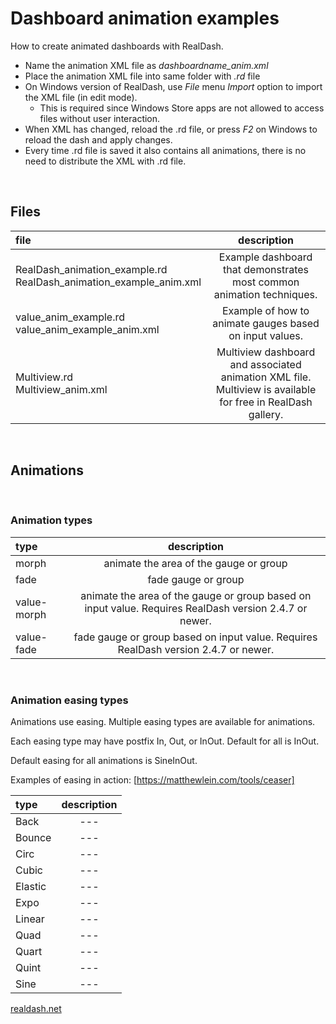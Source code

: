 # **Dashboard animation examples**

How to create animated dashboards with RealDash.

- Name the animation XML file as *dashboardname_anim.xml*
- Place the animation XML file into same folder with *.rd* file
- On Windows version of RealDash, use *File* menu *Import* option to import the XML file (in edit mode).
	* This is required since Windows Store apps are not allowed to access files without user interaction.
- When XML has changed, reload the .rd file, or press *F2* on Windows to reload the dash and apply changes.
- Every time .rd file is saved it also contains all animations, there is no need to distribute the XML with .rd file.


&nbsp;
## **Files**
| file | description |
|:--------|:----------:|
| RealDash_animation_example.rd</br>RealDash_animation_example_anim.xml | Example dashboard that demonstrates most common animation techniques. |
| value_anim_example.rd</br>value_anim_example_anim.xml | Example of how to animate gauges based on input values. |
| Multiview.rd</br>Multiview_anim.xml | Multiview dashboard and associated animation XML file. Multiview is available for free in RealDash gallery. |


&nbsp;
## **Animations**

&nbsp;
### **Animation types**
| type | description |
|:--------|:----------:|
| morph | animate the area of the gauge or group |
| fade | fade gauge or group |
| value-morph | animate the area of the gauge or group based on input value. Requires RealDash version 2.4.7 or newer. |
| value-fade | fade gauge or group based on input value. Requires RealDash version 2.4.7 or newer. |


&nbsp;
### **Animation easing types**
Animations use easing. Multiple easing types are available for animations.

Each easing type may have postfix In, Out, or InOut. Default for all is InOut.

Default easing for all animations is SineInOut.

Examples of easing in action: [https://matthewlein.com/tools/ceaser]

| type | description |
|:--------|:----------:|
| Back | --- |
| Bounce | --- |
| Circ | --- |
| Cubic | --- |
| Elastic | --- |
| Expo | --- |
| Linear | --- |
| Quad | --- |
| Quart | --- |
| Quint | --- |
| Sine | --- |


[realdash.net](https://www.realdash.net)

